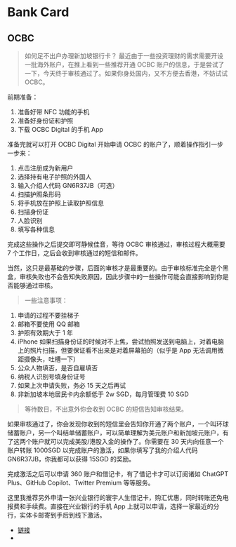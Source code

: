 # Bank Card

## OCBC


> 如何足不出户办理新加坡银行卡？
最近由于一些投资理财的需求需要开设一批海外账户，在推上看到一些推荐开通 OCBC 账户的信息，于是尝试了一下，今天终于审核通过了。如果你身处国内，又不方便去香港，不妨试试 OCBC。

前期准备：

1. 准备好带 NFC 功能的手机
2. 准备好身份证和护照
3. 下载 OCBC Digital 的手机 App

准备完就可以打开 OCBC Digital 开始申请 OCBC 的账户了，顺着操作指引一步一步来：

1. 点击注册成为新用户
2. 选择持有电子护照的外国人
3. 输入介绍人代码 GN6R37JB（可选）
4. 扫描护照条形码
5. 将手机放在护照上读取护照信息
6. 扫描身份证
7. 人脸识别
8. 填写各种信息

完成这些操作之后提交即可静候佳音，等待 OCBC 审核通过，审核过程大概需要 7 个工作日，之后会收到审核通过的短信和邮件。

当然，这只是最基础的步骤，后面的审核才是最重要的。由于审核标准完全是个黑盒，审核失败也不会告知失败原因，因此步骤中的一些操作可能会直接影响到你是否能够通过审核。

> 一些注意事项：

1. 申请的过程不要挂梯子
2. 邮箱不要使用 QQ 邮箱
3. 护照有效期大于 1 年
4. iPhone 如果扫描身份证的时候对不上焦，尝试拍照发送到电脑上，对着电脑上的照片扫描，但要保证看不出来是对着屏幕拍的（似乎是 App 无法调用微距摄像头，吐槽一下）
5. 公众人物填否，是否自雇填否
6. 纳税人识别号填身份证号
7. 如果上次申请失败，务必 15 天之后再试
8. 非新加坡本地居民卡内余额低于 2w SGD，每月管理费 10 SGD

> 等待数日，不出意外你会收到 OCBC 的短信告知审核结果。

如果审核通过了，你会发现你收到的短信里会告知你开通了两个账户，一个叫环球储蓄账户，另一个叫结单储蓄账户，可以简单理解为美元账户和新加坡元账户，有了这两个账户就可以完成美股/港股入金的操作了。你需要在 30 天内向任意一个账户转账 1000SGD 以完成账户的激活，如果你填写了我的介绍人代码 GN6R37JB，你我都可以获得 15SGD 的奖励。

完成激活之后可以申请 360 账户和借记卡，有了借记卡才可以订阅诸如 ChatGPT Plus、GitHub Copilot、Twitter Premium 等等服务。

这里我推荐另外申请一张兴业银行的寰宇人生借记卡，购汇优惠，同时转账还免电报费和手续费。直接在兴业银行的手机 App 上就可以申请，选择一家最近的分行，实体卡邮寄到手后到线下激活。

- [链接](https://twitter.com/J4ck_W4n9/status/1783172954697986102)
- 
